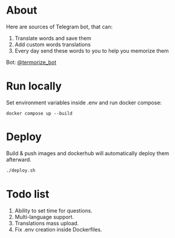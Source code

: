 # About

Here are sources of Telegram bot, that can:

1. Translate words and save them
2. Add custom words translations
3. Every day send these words to you to help you memorize them

Bot: [@termorize_bot](https://t.me/termorize_bot)

# Run locally

Set environment variables inside .env and run docker compose:

```shell
docker compose up --build
```

# Deploy

Build & push images and dockerhub will automatically deploy them afterward.

```bash
./deploy.sh
```

# Todo list

1. Ability to set time for questions.
2. Multi-language support.
3. Translations mass upload.
4. Fix .env creation inside Dockerfiles.
